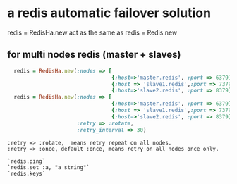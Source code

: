 # a redis automatic failover solution

redis = RedisHa.new act as the same as redis = Redis.new

## for multi nodes redis (master + slaves)

``` ruby
  redis = RedisHa.new(:nodes => [
                                 {:host=>'master.redis', :port => 6379},
                                 {:host => 'slave1.redis',:port => 7379},
                                 {:host=>'slave2.redis', :port => 8379}])
  redis = RedisHa.new(:nodes => [
                                 {:host=>'master.redis', :port => 6379},
                                 {:host => 'slave1.redis',:port => 7379},
                                 {:host=>'slave2.redis', :port => 8379}],
                      :retry => :rotate,
                      :retry_interval => 30)
```

    :retry => :rotate,  means retry repeat on all nodes.
    :retry => :once, default :once, means retry on all nodes once only.

    `redis.ping`
    `redis.set :a, "a string"`
    `redis.keys`

